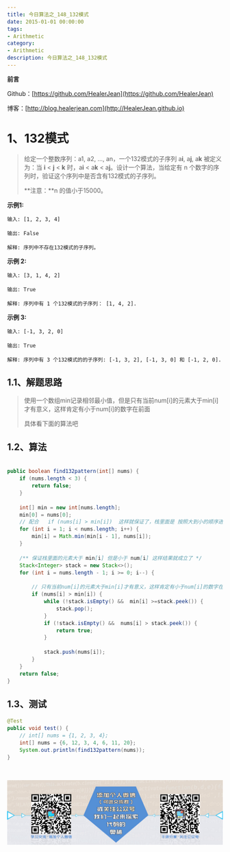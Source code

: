 ```yaml
---
title: 今日算法之_148_132模式
date: 2015-01-01 00:00:00
tags: 
- Arithmetic
category: 
- Arithmetic
description: 今日算法之_148_132模式
---
```


**前言**     

 Github：[https://github.com/HealerJean](https://github.com/HealerJean)         

 博客：[http://blog.healerjean.com](http://HealerJean.github.io)          



# 1、132模式
> 给定一个整数序列：a1, a2, ..., an，一个132模式的子序列 a**i**, a**j**, a**k** 被定义为：当 **i** < **j** < **k** 时，a**i** < a**k** < a**j**。设计一个算法，当给定有 n 个数字的序列时，验证这个序列中是否含有132模式的子序列。    
>
> **注意：**n 的值小于15000。

**示例1:**

```
输入: [1, 2, 3, 4]

输出: False

解释: 序列中不存在132模式的子序列。
```

**示例 2:**

```
输入: [3, 1, 4, 2]

输出: True

解释: 序列中有 1 个132模式的子序列： [1, 4, 2].
```

**示例 3:**

```
输入: [-1, 3, 2, 0]

输出: True

解释: 序列中有 3 个132模式的的子序列: [-1, 3, 2], [-1, 3, 0] 和 [-1, 2, 0].
```

## 1.1、解题思路 

>  使用一个数组min记录相邻最小值，但是只有当前num[i]的元素大于min[i]才有意义，这样肯定有小于num[i]的数字在前面    
>
>  具体看下面的算法吧



## 1.2、算法

```java

public boolean find132pattern(int[] nums) {
    if (nums.length < 3) {
        return false;
    }

    int[] min = new int[nums.length];
    min[0] = nums[0];
    // 配合   if (nums[i] > min[i])  这样就保证了，栈里面是 按照大到小的顺序进入的
    for (int i = 1; i < nums.length; i++) {
        min[i] = Math.min(min[i - 1], nums[i]);
    }

    /** 保证栈里面的元素大于 min[i] 但是小于 num[i] 这样结果就成立了 */
    Stack<Integer> stack = new Stack<>();
    for (int i = nums.length - 1; i >= 0; i--) {

        // 只有当前num[i]的元素大于min[i]才有意义，这样肯定有小于num[i]的数字在前面
        if (nums[i] > min[i]) {
            while (!stack.isEmpty() &&  min[i] >=stack.peek()) {
                stack.pop();
            }
            if (!stack.isEmpty() &&  nums[i] > stack.peek()) {
                return true;
            }

            stack.push(nums[i]);
        }
    }
    return false;
}

```




## 1.3、测试 

```java
@Test
public void test() {
    // int[] nums = {1, 2, 3, 4};
    int[] nums = {6, 12, 3, 4, 6, 11, 20};
    System.out.println(find132pattern(nums));
}
```



​          

![ContactAuthor](https://raw.githubusercontent.com/HealerJean/HealerJean.github.io/master/assets/img/artical_bottom.jpg)



<link rel="stylesheet" href="https://unpkg.com/gitalk/dist/gitalk.css">

<script src="https://unpkg.com/gitalk@latest/dist/gitalk.min.js"></script> 
<div id="gitalk-container"></div>    
 <script type="text/javascript">
    var gitalk = new Gitalk({
		clientID: `1d164cd85549874d0e3a`,
		clientSecret: `527c3d223d1e6608953e835b547061037d140355`,
		repo: `HealerJean.github.io`,
		owner: 'HealerJean',
		admin: ['HealerJean'],
		id: 'kNbfL0mVFtdMzYcs',
    });
    gitalk.render('gitalk-container');
</script> 


